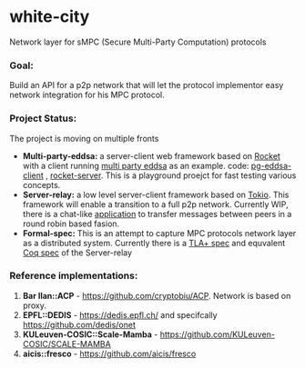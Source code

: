 # white-city
Network layer for sMPC (Secure Multi-Party Computation) protocols 
### Goal: 
Build an API for a p2p network that will let the protocol implementor easy network integration for his MPC protocol. 
### Project Status: 
The project is moving on multiple fronts
- **Multi-party-eddsa:** a server-client web framework based on [Rocket](https://rocket.rs/) with a client running [multi party eddsa](https://github.com/KZen-networks/multi-party-eddsa/wiki/Aggregated-Ed25519-Signatures) as an example. code:  [pg-eddsa-client](https://github.com/KZen-networks/white-city/tree/master/playground/pg-eddsa-client) , [rocket-server](https://github.com/KZen-networks/white-city/tree/master/playground/rocket_server). This is a playground proejct for fast testing various concepts. 
- **Server-relay:** a low level server-client framework based on [Tokio](https://tokio.rs/). This framework will enable a transition to a full p2p network. Currently WIP, there is a chat-like [application](https://github.com/KZen-networks/white-city/blob/master/RelayServer/relay-server/src/main.rs) to transfer messages between peers in a round robin based fasion. 
- **Formal-spec:** This is an attempt to capture MPC protocols network layer as a distributed system. Currently there is a [TLA+ spec](https://github.com/KZen-networks/white-city/tree/master/RelayServer/TLA%2B) and equvalent [Coq spec](https://github.com/KZen-networks/white-city/tree/master/RelayServer/coq) of the Server-relay 
### Reference implementations: 
1. **Bar Ilan::ACP** - https://github.com/cryptobiu/ACP. Network is based on proxy.
2. **EPFL::DEDIS** - https://dedis.epfl.ch/ and specifcally https://github.com/dedis/onet
3. **KULeuven-COSIC::Scale-Mamba** - https://github.com/KULeuven-COSIC/SCALE-MAMBA
4. **aicis::fresco** - https://github.com/aicis/fresco
